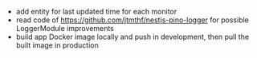 - add entity for last updated time for each monitor
- read code of https://github.com/jtmthf/nestjs-pino-logger for possible LoggerModule improvements
- build app Docker image locally and push in development, then pull the built image in production
